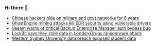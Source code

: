 ### Hi there 👋

<!--START_SECTION:feed-->
* [Chinese hackers hide on military and govt networks for 6 years](https://www.bleepingcomputer.com/news/security/unfading-sea-haze-hackers-hide-on-military-and-govt-networks-for-6-years/)
* [GhostEngine mining attacks kill EDR security using vulnerable drivers](https://www.bleepingcomputer.com/news/security/ghostengine-mining-attacks-kill-edr-security-using-vulnerable-drivers/)
* [Veeam warns of critical Backup Enterprise Manager auth bypass bug](https://www.bleepingcomputer.com/news/security/veeam-warns-of-critical-backup-enterprise-manager-auth-bypass-bug/)
* [LockBit says they stole data in London Drugs ransomware attack](https://www.bleepingcomputer.com/news/security/lockbit-says-they-stole-data-in-london-drugs-ransomware-attack/)
* [Western Sydney University data breach exposed student data](https://www.bleepingcomputer.com/news/security/western-sydney-university-data-breach-exposed-student-data/)
<!--END_SECTION:feed-->

<!--
**frankenk/frankenk** is a ✨ _special_ ✨ repository because its `README.md` (this file) appears on your GitHub profile.

Here are some ideas to get you started:

- 🔭 I’m currently working on ...
- 🌱 I’m currently learning ...
- 👯 I’m looking to collaborate on ...
- 🤔 I’m looking for help with ...
- 💬 Ask me about ...
- 📫 How to reach me: ...
- 😄 Pronouns: ...
- ⚡ Fun fact: ...
-->



